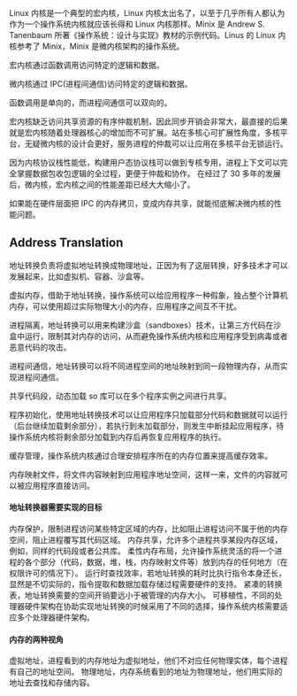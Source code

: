
Linux 内核是一个典型的宏内核，Linux 内核太出名了，以至于几乎所有人都认为作为一个操作系统内核就应该长得和 Linux 内核那样。Minix 是 Andrew S. Tanenbaum 所著《操作系统：设计与实现》教材的示例代码。Linus 的 Linux 内核参考了 Minix，Minix 是微内核架构的操作系统。

宏内核通过函数调用访问特定的逻辑和数据。

微内核通过 IPC(进程间通信)访问特定的逻辑和数据。

函数调用是单向的，而进程间通信可以双向的。

宏内核缺乏访问共享资源的有序仲裁机制，因此同步开销会非常大，最直接的后果就是宏内核随着处理器核心的增加而不可扩展。站在多核心可扩展性角度，多核平台，无疑微内核的设计会更好，服务进程的仲裁可以让应用在多核平台无锁运行。

因为内核协议栈性能低，构建用户态协议栈可以做到专核专用，进程上下文可以完全掌握数据包收包逻辑的全过程，更便于仲裁和协作。
在经过了 30 多年的发展后，微内核，宏内核之间的性能差距已经大大缩小了。

如果能在硬件层面把 IPC 的内存拷贝，变成内存共享，就能彻底解决微内核的性能问题。

## Address Translation

地址转换负责将虚拟地址转换成物理地址，正因为有了这层转换，好多技术才可以发展起来，比如虚拟机、容器、沙盒等。

虚拟内存，借助于地址转换，操作系统可以给应用程序一种假象，独占整个计算机内存，可以使用超过实际物理大小的内存，应用程序之间互不干扰。

进程隔离，地址转换可以用来构建沙盒（sandboxes）技术，让第三方代码在沙盒中运行，限制其对内存的访问，从而避免操作系统内核和应用程序受到病毒或者恶意代码的攻击。

进程间通信，地址转换可以将不同进程空间的地址映射到同一段物理内存，从而实现进程间通信。

共享代码段，动态加载 so 库可以在多个程序实例之间进行共享。

程序初始化，使用地址转换技术可以让应用程序只加载部分代码和数据就可以运行（后台继续加载剩余部分），若执行到未加载部分，则发生中断挂起应用程序，待操作系统内核将剩余部分加载到内存后再恢复应用程序的执行。

缓存管理，操作系统内核通过合理安排程序所在的内存位置来提高缓存效率。

内存映射文件，将文件内容映射到应用程序地址空间，这样一来，文件的内容就可以被应用程序直接访问。

#### 地址转换器需要实现的目标

内存保护，限制进程访问某些特定区域的内存，比如阻止进程访问不属于他的内存空间，阻止进程覆写其代码区域。
内存共享，允许多个进程共享某段内存区域，例如，同样的代码段或者公共库。
柔性内存布局，允许操作系统灵活的将一个进程的各个部分（代码，数据，堆，栈，内存映射文件等）放到内存的任何地方（在权限许可的情况下）。
运行时查找效率，若地址转换的耗时比执行指令本身还长，显然是不切实际的，指令提取和数据加载存储过程需要硬件的支持。
紧凑的转换表，地址转换需要的空间开销要远小于被管理的内存大小。
可移植性，不同的处理器硬件架构在协助实现地址转换的时候采用了不同的选择，操作系统内核需要适应多个处理器硬件架构。

#### 内存的两种视角

虚拟地址，进程看到的内存地址为虚拟地址，他们不对应任何物理实体，每个进程有自己的地址空间。
物理地址，内存系统看到的地址为物理地址，他们用实际的地址去查找和存储内容。
